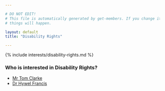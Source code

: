 ```yaml
---

# DO NOT EDIT!
# This file is automatically generated by get-members. If you change it, bad
# things will happen.

layout: default
title: "Disability Rights"

---
```


{% include interests/disability-rights.md %}

### Who is interested in Disability Rights?


* [Mr Tom Clarke](../members/mr-tom-clarke.html)
* [Dr Hywel Francis](../members/dr-hywel-francis.html)
